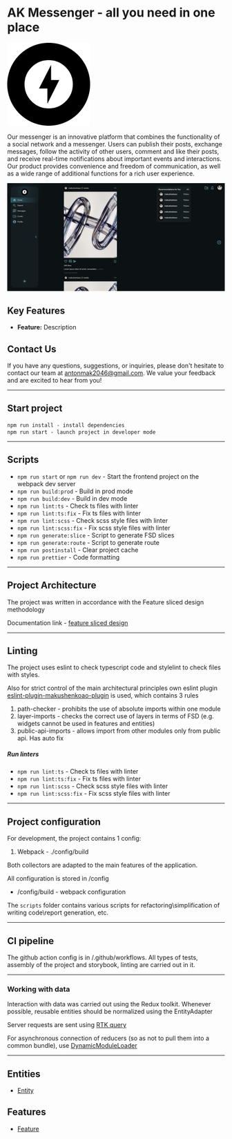 # AK Messenger - all you need in one place

![logo](src/shared/assets/images/logo.png)

Our messenger is an innovative platform that combines the functionality of a social network and a messenger. Users can publish their posts, exchange messages, follow the activity of other users, comment and like their posts, and receive real-time notifications about important events and interactions. Our product provides convenience and freedom of communication, as well as a wide range of additional functions for a rich user experience.

![site screenshot](src/shared/assets/images/site-screenshot.png)

## Key Features

-   **Feature:** Description

## Contact Us

If you have any questions, suggestions, or inquiries, please don't hesitate to contact our team at [antonmak2046@gmail.com](mailto:antonmak2046@gmail.com). We value your feedback and are excited to hear from you!

---

## Start project

```
npm run install - install dependencies
npm run start - launch project in developer mode
```

---

## Scripts

-   `npm run start` or `npm run dev` - Start the frontend project on the webpack dev server
-   `npm run build:prod` - Build in prod mode
-   `npm run build:dev` - Build in dev mode
-   `npm run lint:ts` - Check ts files with linter
-   `npm run lint:ts:fix` - Fix ts files with linter
-   `npm run lint:scss` - Check scss style files with linter
-   `npm run lint:scss:fix` - Fix scss style files with linter
-   `npm run generate:slice` - Script to generate FSD slices
-   `npm run generate:route` - Script to generate route
-   `npm run postinstall` - Clear project cache
-   `npm run prettier` - Code formatting

---

## Project Architecture

The project was written in accordance with the Feature sliced design methodology

Documentation link - [feature sliced design](https://feature-sliced.design/docs/get-started/tutorial)

---

## Linting

The project uses eslint to check typescript code and stylelint to check files with styles.

Also for strict control of the main architectural principles own eslint plugin [eslint-plugin-makushenkoao-plugin](https://www.npmjs.com/package/eslint-plugin-makushenkoao-plugin) is used, which contains 3 rules

1. path-checker - prohibits the use of absolute imports within one module
2. layer-imports - checks the correct use of layers in terms of FSD (e.g. widgets cannot be used in features and entities)
3. public-api-imports - allows import from other modules only from public api. Has auto fix

##### Run linters

-   `npm run lint:ts` - Check ts files with linter
-   `npm run lint:ts:fix` - Fix ts files with linter
-   `npm run lint:scss` - Check scss style files with linter
-   `npm run lint:scss:fix` - Fix scss style files with linter

---

## Project configuration

For development, the project contains 1 config:

1. Webpack - ./config/build

Both collectors are adapted to the main features of the application.

All configuration is stored in /config

-   /config/build - webpack configuration

The `scripts` folder contains various scripts for refactoring\simplification of writing code\report generation, etc.

---

## CI pipeline

The github action config is in /.github/workflows.
All types of tests, assembly of the project and storybook, linting are carried out in it.

---

### Working with data

Interaction with data was carried out using the Redux toolkit.
Whenever possible, reusable entities should be normalized using the EntityAdapter

Server requests are sent using [RTK query](/src/shared/api/rtkApi.ts)

For asynchronous connection of reducers (so as not to pull them into a common bundle), use
[DynamicModuleLoader](/src/shared/lib/components/DynamicModuleLoader/DynamicModuleLoader.tsx)

---

## Entities

-   [Entity](/src/entities)

## Features

-   [Feature](/src/features)
